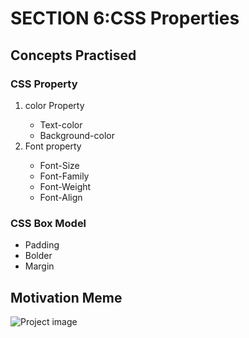 <h1>SECTION 6:CSS Properties</h1>
<h2>Concepts Practised</h2>
<h3>CSS Property</h3>
<ol>
  <li>color Property</li>
  <ul>
    <li>Text-color</li>
    <li>Background-color</li>
  </ul>
  <li>Font property </li>
  <ul>
    <li>Font-Size</li>
    <li>Font-Family</li>
    <li>Font-Weight</li>
    <li>Font-Align</li>
  </ul>
</ol>
<h3>CSS Box Model</h3>
<ul>
  <li>Padding</li>
  <li>Bolder</li>
  <li>Margin</li>
</ul>
<h2>Motivation Meme </h2>
<img src="https://github.com/G-Padmavathy/Web-Development-Bootcamp/assets/96161598/56571d9e-cad0-4d7b-b514-299cd77677c3" alt="Project image">
